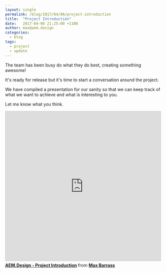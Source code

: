 ```yaml
---
layout: single
permalink: /blog/2017/04/06/project-introduction
title:  "Project Introduction"
date:   2017-04-06 21:25:00 +1100
author: max@aem.design
categories:
  - blog
tags:
  - project
  - update
---
```


The team has been busy do what they do best, creating something awesome!

It's ready for release but it's time to start a conversation around the project.

We have compiled a presentation for our sanity so that we can keep track of what we want to achieve and what is interesting to you.

Let me know what you think.

<iframe src="https://www.slideshare.net/slideshow/embed_code/key/Lda4uW999pJ2dC" width="595" height="485" frameborder="0" marginwidth="0" marginheight="0" scrolling="no" style="border:1px solid #CCC; border-width:1px; margin-bottom:5px; max-width: 100%;" allowfullscreen> </iframe> <div style="margin-bottom:5px"> <strong> <a href="https://www.slideshare.net/MaxBarrass/aemdesign-project-introduction" title="AEM.Design - Project Introduction" target="_blank">AEM.Design - Project Introduction</a> </strong> from <strong><a target="_blank" href="https://www.slideshare.net/MaxBarrass">Max Barrass</a></strong> </div>
